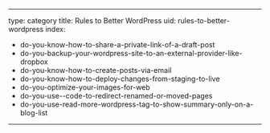 
---
type: category
title: Rules to Better WordPress
uid: rules-to-better-wordpress
index:
 - do-you-know-how-to-share-a-private-link-of-a-draft-post
 - do-you-backup-your-wordpress-site-to-an-external-provider-like-dropbox
 - do-you-know-how-to-create-posts-via-email
 - do-you-know-how-to-deploy-changes-from-staging-to-live
 - do-you-optimize-your-images-for-web
 - do-you-use--code-to-redirect-renamed-or-moved-pages
 - do-you-use-read-more-wordpress-tag-to-show-summary-only-on-a-blog-list
---



